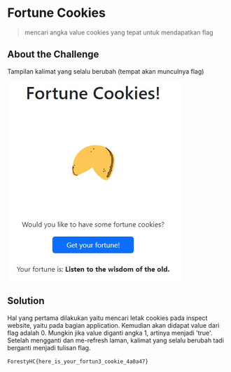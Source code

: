 # Fortune Cookies
> mencari angka value cookies yang tepat untuk mendapatkan flag

## About the Challenge
Tampilan kalimat yang selalu berubah (tempat akan munculnya flag)

![preview](preview.jpg)

## Solution
Hal yang pertama dilakukan yaitu mencari letak cookies pada inspect website, yaitu pada bagian application.
Kemudian akan didapat value dari flag adalah 0. Mungkin jika value diganti angka 1, artinya menjadi 'true'.
Setelah mengganti dan me-refresh laman, kalimat yang selalu berubah tadi berganti menjadi tulisan flag.

```
ForestyHC{here_is_your_fortun3_cookie_4a0a47}
```
